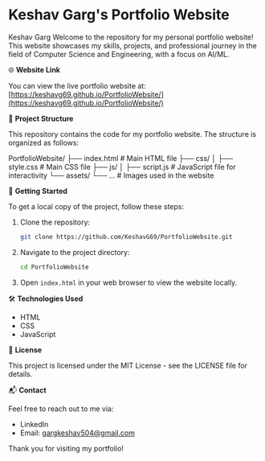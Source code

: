 # Keshav Garg's Portfolio Website
Keshav Garg
Welcome to the repository for my personal portfolio website! This website showcases my skills, projects, and professional journey in the field of Computer Science and Engineering, with a focus on AI/ML.

🌐 **Website Link**

You can view the live portfolio website at: [https://keshavg69.github.io/PortfolioWebsite/](https://keshavg69.github.io/PortfolioWebsite/)


📂 **Project Structure**

This repository contains the code for my portfolio website. The structure is organized as follows:

PortfolioWebsite/
├── index.html # Main HTML file
├── css/
│ ├── style.css # Main CSS file
├── js/
│ ├── script.js # JavaScript file for interactivity
└── assets/
└── ... # Images used in the website


🚀 **Getting Started**

To get a local copy of the project, follow these steps:

1. Clone the repository:
    ```bash
    git clone https://github.com/KeshavG69/PortfolioWebsite.git
    ```
2. Navigate to the project directory:
    ```bash
    cd PortfolioWebsite
    ```
3. Open `index.html` in your web browser to view the website locally.

🛠️ **Technologies Used**

- HTML
- CSS
- JavaScript

📄 **License**

This project is licensed under the MIT License - see the LICENSE file for details.

📬 **Contact**

Feel free to reach out to me via:

- LinkedIn
- Email: gargkeshav504@gmail.com

Thank you for visiting my portfolio!
